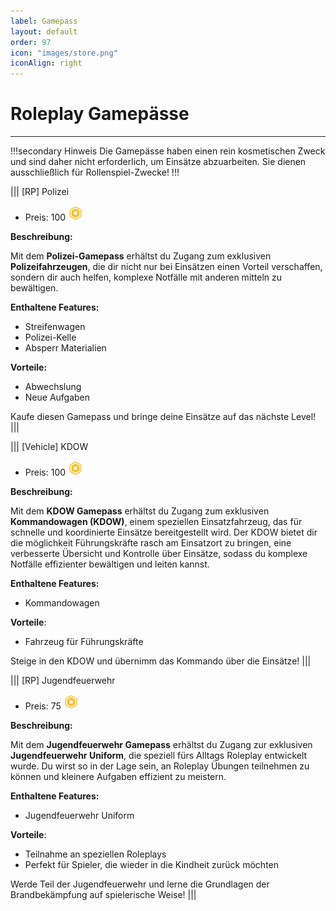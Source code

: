 ```yaml
---
label: Gamepass
layout: default
order: 97
icon: "images/store.png"
iconAlign: right
---
```

# Roleplay Gamepässe
---

!!!secondary Hinweis
Die Gamepässe haben einen rein kosmetischen Zweck und sind daher nicht erforderlich, um Einsätze abzuarbeiten. Sie dienen ausschließlich für Rollenspiel-Zwecke! 
!!!

||| [RP] Polizei
- Preis: 100 ![](images/robux-24.png)

**Beschreibung:**

Mit dem **Polizei-Gamepass** erhältst du Zugang zum exklusiven **Polizeifahrzeugen**, die dir nicht nur bei Einsätzen einen Vorteil verschaffen, sondern dir auch helfen, komplexe Notfälle mit anderen mitteln zu bewältigen.

**Enthaltene Features:**

- Streifenwagen
- Polizei-Kelle
- Absperr Materialien

**Vorteile:**

- Abwechslung
- Neue Aufgaben

Kaufe diesen Gamepass und bringe deine Einsätze auf das nächste Level!
|||

||| [Vehicle] KDOW
- Preis: 100 ![](images/robux-24.png)

**Beschreibung:**

Mit dem **KDOW Gamepass** erhältst du Zugang zum exklusiven **Kommandowagen (KDOW)**, einem speziellen Einsatzfahrzeug, das für schnelle und koordinierte Einsätze bereitgestellt wird. Der KDOW bietet dir die möglichkeit Führungskräfte rasch am Einsatzort zu bringen, eine verbesserte Übersicht und Kontrolle über Einsätze, sodass du komplexe Notfälle effizienter bewältigen und leiten kannst.

**Enthaltene Features:**

- Kommandowagen

**Vorteile**:
- Fahrzeug für Führungskräfte 

Steige in den KDOW und übernimm das Kommando über die Einsätze!
|||

||| [RP] Jugendfeuerwehr
- Preis: 75 ![](images/robux-24.png)

**Beschreibung:**

Mit dem **Jugendfeuerwehr Gamepass** erhältst du Zugang zur exklusiven **Jugendfeuerwehr Uniform**, die speziell fürs Alltags Roleplay entwickelt wurde. Du wirst so in der Lage sein, an Roleplay Übungen teilnehmen zu können und kleinere Aufgaben effizient zu meistern.

**Enthaltene Features:**

- Jugendfeuerwehr Uniform

**Vorteile**:
- Teilnahme an speziellen Roleplays
- Perfekt für Spieler, die wieder in die Kindheit zurück möchten

Werde Teil der Jugendfeuerwehr und lerne die Grundlagen der Brandbekämpfung auf spielerische Weise!
|||